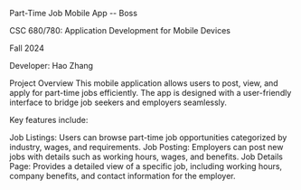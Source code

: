Part-Time Job Mobile App -- Boss

CSC 680/780: Application Development for Mobile Devices

Fall 2024

Developer: Hao Zhang

Project Overview
This mobile application allows users to post, view, and apply for part-time jobs efficiently. The app is designed with a user-friendly interface to bridge job seekers and employers seamlessly.

Key features include:

Job Listings: Users can browse part-time job opportunities categorized by industry, wages, and requirements.
Job Posting: Employers can post new jobs with details such as working hours, wages, and benefits.
Job Details Page: Provides a detailed view of a specific job, including working hours, company benefits, and contact information for the employer.
